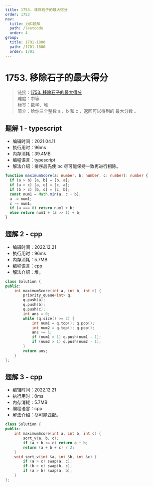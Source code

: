 ```yaml
---
title: 1753. 移除石子的最大得分
order: 1753
nav:
  title: 力扣题解
  path: /leetcode
  order: 4
group:
  title: 1701-1800
  path: /1701-1800
  order: 1701
---
```


# 1753. 移除石子的最大得分

> 链接：[1753. 移除石子的最大得分](https://leetcode-cn.com/problems/maximum-score-from-removing-stones/)  
> 难度：中等  
> 标签：数学、堆  
> 简介：给你三个整数 a 、b 和 c ，返回可以得到的 最大分数 。

## 题解 1 - typescript

- 编辑时间：2021.04.11
- 执行用时：96ms
- 内存消耗：39.4MB
- 编程语言：typescript
- 解法介绍：排序后先使 bc 尽可能保持一致再进行相除。

```typescript
function maximumScore(a: number, b: number, c: number): number {
  if (a > b) [a, b] = [b, a];
  if (a > c) [a, c] = [c, a];
  if (b > c) [b, c] = [c, b];
  const num1 = Math.min(a, c - b);
  a -= num1;
  c -= num1;
  if (a === 0) return num1 + b;
  else return num1 + (a >> 1) + b;
}
```

## 题解 2 - cpp

- 编辑时间：2022.12.21
- 执行用时：96ms
- 内存消耗：5.7MB
- 编程语言：cpp
- 解法介绍：堆。

```cpp
class Solution {
public:
    int maximumScore(int a, int b, int c) {
        priority_queue<int> q;
        q.push(a);
        q.push(b);
        q.push(c);
        int ans = 0;
        while (q.size() >= 2) {
            int num1 = q.top(); q.pop();
            int num2 = q.top(); q.pop();
            ans += 1;
            if (num1 > 1) q.push(num1 - 1);
            if (num2 > 1) q.push(num2 - 1);
        }
        return ans;
    }
};
```

## 题解 3 - cpp

- 编辑时间：2022.12.21
- 执行用时：0ms
- 内存消耗：5.7MB
- 编程语言：cpp
- 解法介绍：尽可能匹配。

```cpp
class Solution {
public:
    int maximumScore(int a, int b, int c) {
        sort_v(a, b, c);
        if (a + b <= c) return a + b;
        return (a + b + c) / 2;
    }
    void sort_v(int &a, int &b, int &c) {
        if (a > c) swap(a, c);
        if (b > c) swap(b, c);
        if (a > b) swap(a, b);
    }
};
```
